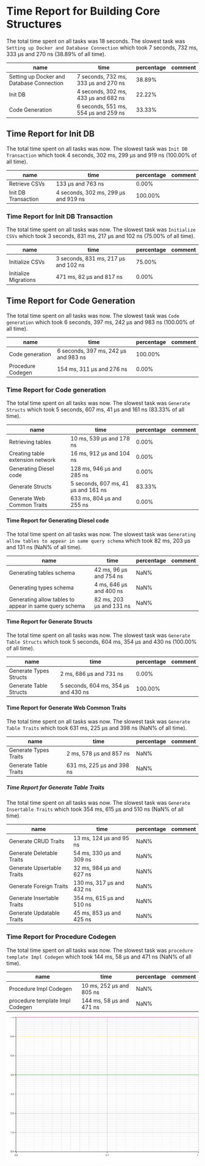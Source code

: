 # Time Report for Building Core Structures

The total time spent on all tasks was 18 seconds.
The slowest task was `Setting up Docker and Database Connection` which took 7 seconds, 732 ms, 333 µs and 270 ns (38.89% of all time).

| name                                      | time                                 | percentage | comment |
|-------------------------------------------|--------------------------------------|------------|---------|
| Setting up Docker and Database Connection | 7 seconds, 732 ms, 333 µs and 270 ns | 38.89%     |         |
| Init DB                                   | 4 seconds, 302 ms, 433 µs and 682 ns | 22.22%     |         |
| Code Generation                           | 6 seconds, 551 ms, 554 µs and 259 ns | 33.33%     |         |

## Time Report for Init DB

The total time spent on all tasks was now.
The slowest task was `Init DB Transaction` which took 4 seconds, 302 ms, 299 µs and 919 ns (100.00% of all time).

| name                | time                                 | percentage | comment |
|---------------------|--------------------------------------|------------|---------|
| Retrieve CSVs       | 133 µs and 763 ns                    | 0.00%      |         |
| Init DB Transaction | 4 seconds, 302 ms, 299 µs and 919 ns | 100.00%    |         |

### Time Report for Init DB Transaction

The total time spent on all tasks was now.
The slowest task was `Initialize CSVs` which took 3 seconds, 831 ms, 217 µs and 102 ns (75.00% of all time).

| name                  | time                                 | percentage | comment |
|-----------------------|--------------------------------------|------------|---------|
| Initialize CSVs       | 3 seconds, 831 ms, 217 µs and 102 ns | 75.00%     |         |
| Initialize Migrations | 471 ms, 82 µs and 817 ns             | 0.00%      |         |

## Time Report for Code Generation

The total time spent on all tasks was now.
The slowest task was `Code generation` which took 6 seconds, 397 ms, 242 µs and 983 ns (100.00% of all time).

| name              | time                                 | percentage | comment |
|-------------------|--------------------------------------|------------|---------|
| Code generation   | 6 seconds, 397 ms, 242 µs and 983 ns | 100.00%    |         |
| Procedure Codegen | 154 ms, 311 µs and 276 ns            | 0.00%      |         |

### Time Report for Code generation

The total time spent on all tasks was now.
The slowest task was `Generate Structs` which took 5 seconds, 607 ms, 41 µs and 161 ns (83.33% of all time).

| name                             | time                                | percentage | comment |
|----------------------------------|-------------------------------------|------------|---------|
| Retrieving tables                | 10 ms, 539 µs and 178 ns            | 0.00%      |         |
| Creating table extension network | 16 ms, 912 µs and 104 ns            | 0.00%      |         |
| Generating Diesel code           | 128 ms, 946 µs and 285 ns           | 0.00%      |         |
| Generate Structs                 | 5 seconds, 607 ms, 41 µs and 161 ns | 83.33%     |         |
| Generate Web Common Traits       | 633 ms, 804 µs and 255 ns           | 0.00%      |         |

#### Time Report for Generating Diesel code

The total time spent on all tasks was now.
The slowest task was `Generating allow tables to appear in same query schema` which took 82 ms, 203 µs and 131 ns (NaN% of all time).

| name                                                   | time                     | percentage | comment |
|--------------------------------------------------------|--------------------------|------------|---------|
| Generating tables schema                               | 42 ms, 96 µs and 754 ns  | NaN%       |         |
| Generating types schema                                | 4 ms, 646 µs and 400 ns  | NaN%       |         |
| Generating allow tables to appear in same query schema | 82 ms, 203 µs and 131 ns | NaN%       |         |

#### Time Report for Generate Structs

The total time spent on all tasks was now.
The slowest task was `Generate Table Structs` which took 5 seconds, 604 ms, 354 µs and 430 ns (100.00% of all time).

| name                   | time                                 | percentage | comment |
|------------------------|--------------------------------------|------------|---------|
| Generate Types Structs | 2 ms, 686 µs and 731 ns              | 0.00%      |         |
| Generate Table Structs | 5 seconds, 604 ms, 354 µs and 430 ns | 100.00%    |         |

#### Time Report for Generate Web Common Traits

The total time spent on all tasks was now.
The slowest task was `Generate Table Traits` which took 631 ms, 225 µs and 398 ns (NaN% of all time).

| name                  | time                      | percentage | comment |
|-----------------------|---------------------------|------------|---------|
| Generate Types Traits | 2 ms, 578 µs and 857 ns   | NaN%       |         |
| Generate Table Traits | 631 ms, 225 µs and 398 ns | NaN%       |         |

##### Time Report for Generate Table Traits

The total time spent on all tasks was now.
The slowest task was `Generate Insertable Traits` which took 354 ms, 615 µs and 510 ns (NaN% of all time).

| name                       | time                      | percentage | comment |
|----------------------------|---------------------------|------------|---------|
| Generate CRUD Traits       | 13 ms, 124 µs and 95 ns   | NaN%       |         |
| Generate Deletable Traits  | 54 ms, 330 µs and 309 ns  | NaN%       |         |
| Generate Upsertable Traits | 32 ms, 984 µs and 627 ns  | NaN%       |         |
| Generate Foreign Traits    | 130 ms, 317 µs and 432 ns | NaN%       |         |
| Generate Insertable Traits | 354 ms, 615 µs and 510 ns | NaN%       |         |
| Generate Updatable Traits  | 45 ms, 853 µs and 425 ns  | NaN%       |         |

### Time Report for Procedure Codegen

The total time spent on all tasks was now.
The slowest task was `procedure template Impl Codegen` which took 144 ms, 58 µs and 471 ns (NaN% of all time).

| name                            | time                     | percentage | comment |
|---------------------------------|--------------------------|------------|---------|
| Procedure Impl Codegen          | 10 ms, 252 µs and 805 ns | NaN%       |         |
| procedure template Impl Codegen | 144 ms, 58 µs and 471 ns | NaN%       |         |

![Plot](time_requirements_report.png)
